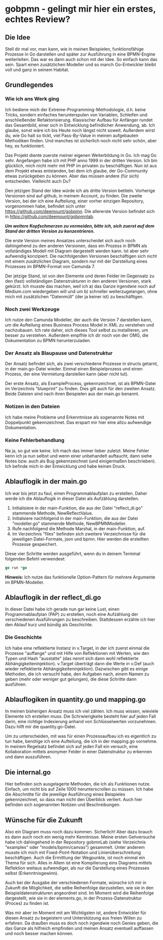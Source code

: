 # gobpmn - gelingt mir hier ein erstes, echtes Review?

## Die Idee

Stell dir mal vor, man kann, wie in meinen Beispielen, funktionsfähige Prozesse in Go darstellen und später zur Ausführung in eine BPMN-Engine weiterleiten. Das war es dann auch schon mit der Idee. So einfach kann das sein. Spart einen zusätzlichen Modeller und so manch Go-Entwickler bleibt voll und ganz in seinem Habitat.

## Grundlegendes

### Wie ich ans Werk ging

Ich bediene mich der Extreme-Programming-Methodologie, d.h. keine Tricks, sondern einfaches herunterspulen von Variablen, Schleifen und anschließender Refaktorisierung. Klassischer Aufbau für Anfänger rundet das Gesamtbild, einer sich in Entwicklung befindlicher Anwendung, ab. Ich glaube, sonst wäre ich bis Heute noch längst nicht soweit. Außerdem wirst du, wie Go halt so tickt, viel Pass-By-Value in meinen aufgebauten Methodiken finden. Und manches ist sicherlich noch nicht sehr schön, aber hey, es funktioniert.

Das Projekt diente zuerste meiner eigenen Weiterbildung in Go. Ich mag Go sehr. Angefangen habe ich mit PHP anno 1999 in der dritten Version.
Ich bin glücklich, mich nicht mehr mit PHP im privaten zu beschäftigen. Nun ist aus dem Projekt etwas entstanden, bei dem ich glaube, der Go-Community etwas zurückgeben zu können. Aber das müssen andere (für sich) entscheiden. Vielleicht auch Du?

Den jetzigen Stand der Idee würde ich als dritte Version betiteln. Vorherige Versionen sind auf github, in meinem Account, zu finden.
Die zweite Version, bei der ich eine Aufteilung, einer vorher einzigen Repository, vorgenommen habe, befindet sich unter https://github.com/deemount/gobpmn. Die allererste Version befindet sich in https://github.com/deemount/gobpmnlab.

***Um weitere Kopfschmerzen zu vermeiden, bitte ich, sich zuerst auf dem Stand der dritten Version zu konzentrieren.***

Die erste Version meines Ansatzes unterscheidet sich auch noch dahingehend zu den anderen Versionen, dass ein Prozess in BPMN als vollständiges Modell mit Diagram dargestellt werden kann. Ist aber sehr aufwendig konzipiert. Die nachfolgenden Versionen beschäftigen sich nicht mit einem zusätzlichen Diagram, sondern nur mit der Darstellung eines Prozesses im BPMN-Format von Camunda 7.

Der jetzige Stand, ist von den Elemente und deren Felder im Gegensatz zu den (fast) vollständigen Datenstrukturen in den anderen Versionen, stark gekürzt. Ich musste das machen, weil ich a) das Ganze irgendwie noch auf Medium.com wiedergeben will und um b) schneller weiterzugelangen, ohne mich mit zusätzlichen "Datenmüll" (der ja keiner ist) zu beschäftigen.

### Noch zwei Werkzeuge

Ich nutze den Camunda Modeller, der auch die Version 7 darstellen kann, um die Aufteilung eines Business Process Model in XML zu verstehen und nachzubauen. Ich rate daher, sich dieses Tool selbst zu installieren, um besser zu verstehen. Außerdem empfhle ich dir noch von der OMG, die Dokumentation zu BPMN herunterzuladen.

### Der Ansatz als Blaupause und Datenstruktur

Der Ansatz befindet sich, als zwei verschiedene Prozesse in structs getarnt, in der main.go-Datei wieder.
Einmal einen Beispielprozess und einen Prozess, der eine Vermietung darstellen kann (aber nicht tut).

Der erste Ansatz, als ExampleProcess, gekennzeichnet, ist als BPMN-Datei im Verzeichnis "blueprint" zu finden.
Dies gilt auch für den zweiten Ansatz. Beide Dateien sind nach ihren Beispielen aus der main.go benannt.

### Notizen in den Dateien

Ich habe meine Probleme und Erkenntnisse als sogenannte Notes mit Doppelpunkt gekennzeichnet. Das erspart mir hier eine allzu aufwendige Dokumentation.

### Keine Fehlerbehandlung

Na ja, so gut wie keine. Ich mach das immer lieber zuletzt. Meine Fehler kenn ich ja nun selbst und wenn einer unbehandelt auftaucht, dann siehe Notes bzw. auch als Bug gekennzeichnet (und einigermaßen beschrieben). Ich befinde mich in der Entwicklung und habe keinen Druck.

## Ablauflogik in der main.go

Ich war bis jetzt zu faul, einen Programmablaufplan zu erstellen. Daher werde ich die Ablauflogik in dieser Datei als Aufzählung darstellen.

1. Initialisiere in der main-Funktion, die aus der Datei "reflect_di.go" stammende Methode, NewReflectValue.
2. Initialsiere nachfolgend in der main-Funktion, die aus der Datei "modeller.go" stammende Methode, NewBPMNModeller.
3. Rufe nachfolgend die Methode Marshal, in der main-Funktion, auf.
4. Im Verzeichnis "files" befinden sich zweitere Verzeichnisse für die jeweiligen Datei-Formate, json und bpmn.
   Hier werden die erstellten Prozesse gespeichert.

Diese vier Schritte werden ausgeführt, wenn du in deinem Terminal folgenden Befehl verwendest:

```go
go run *go
```

**Hinweis:** Ich nutze das funktionelle Option-Pattern für mehrere Argumente im BPMN-Modeller.

## Ablauflogik in der reflect_di.go

In dieser Datei habe ich gerade nun gar keine Lust, einen Programmablaufplan (PAP) zu erstellen, noch eine Aufzählung der verschiedenen Ausführungen zu beschreiben. Stattdessen erzähle ich hier den Ablauf kurz und bündig als Geschichte.

### Die Geschichte

Ich habe eine reflektierte Instanz in v.Target, in der ich zuerst einmal die Prozesse "auffange" und mit Hilfe von Reflektionen mit Werten, wie den Typen und Hash "ausstatte" (das nennt sich dann wohl reflektierte Abhängigkeiteninjektion). v.Target überträgt dann die Werte in v.Def (auch wieder reflektierte Abhängigkeiteninjektion). Dazwischen gibt es einige Methoden, die ich versucht habe, den Aufgaben nach, einem Namen zu geben (mehr oder weniger gut gelungen), die diese Schritte dann ausführen.

## Ablauflogiken in quantity.go und mapping.go

In meinen bisherigen Ansatz muss ich viel zählen. Ich muss wissen, wieviele Elemente ich erstellen muss. Die Schrwierigkeite besteht hier auf jeden Fall darin, eine richtige Indexierung anhand von Schlüsselwerten vorzunehmen. Dazu hilft mir die quantity.go-Datei.

Um zu unterscheiden, mit was für einen Prozessaufbau ich es eigentlich zu tun habe, benötige ich eine Aufteilung, die ich in der mapping.go vornehme. In meinem Regelsatz befindet sich auf jeden Fall ein versuch, eine Kollaboration mittels anonymer Felder in einer Datenstruktur zu erkennen und dann auszuführen.

## Die internal.go

Hier befinden sich ausgelagerte Methoden, die ich als Funktionen nutze. Einfach, um nicht bis auf Zeile 1000 herunterscrollen zu müssen. Ich habe die Abschnitte für die jeweilige Ausführung eines Beispieles gekennzeichnet, so dass man nicht den Überblick verliert. Auch hier befinden sich sogenannten Notizen und Beschreibungen.

## Wünsche für die Zukunft

Also ein Diagram muss noch dazu kommen. Sicherlich! Aber dazu brauch es dann auch noch ein wenig mehr Kenntnisse. Meine ersten Gehversuche habe ich dahingehend in der Repository gobmnLab (siehe Verzeichnis "examples" oder "models/bpmn/canvas") gesammelt. Unter anderem musste ich mich mit Fixed-Point-Notation und Linienüberschreitung beschäftigen. Auch die Ermittlung der Wegpunkte, ist noch einmal ein Thema für sich. Alles in Allem ist eine Kompilierung eins Diagrams mittels Reflektion weitaus aufwendiger, als nur die Darstellung eines Prozesses selbst (Erkenntnisgewinn).

Auch bei der Ausgabe der verschiedenen Formate, wünsche ich mir in Zukunft die Möglichkeit, die selbe Reihenfolge darzustellen, wie sie in den Beispieldatenstrukturen angeordnet sind. Im Moment wird die Reihenfolge dargestellt, wie sie in der elements.go, in der Prozess-Datenstruktur (Proces) zu finden ist.

Was mir aber im Moment mit am Wichtigsten ist, andere Entwickler für diesen Ansatz zu begeistern und Unterstützung aus freien Willen zu erfahren. Da draußen muss es doch noch irgendwie noch Genies geben, die das Ganze als hilfreich empfinden und meinen Ansatz eventuell auffassen und noch besser machen können.
